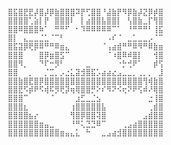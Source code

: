 ⣿⣯⣿⣟⣟⡼⣿⡼⡿⣷⣿⣿⣿⠽⡟⢋⣿⣿⠘⣼⣷⡟⠻⡿⣷⡼⣝⡿⡾⣿
⣿⣿⣿⣿⢁⣵⡇⡟⠀⣿⣿⣿⠇⠀⡇⣴⣿⣿⣧⣿⣿⡇⠀⢣⣿⣷⣀⡏⢻⣿
⣿⣿⠿⣿⣿⣿⠷⠁⠀⠛⠛⠋⠀⠂⠹⠿⠿⠿⠿⠿⠉⠁⠀⠘⠛⠛⠛⠃⢸⣯
⣿⡇⠀⣄⣀⣀⣈⣁⠈⠉⠃⠀⠀⠀⠀⠀⠀⠀⠀⠠⠎⠈⠀⣀⣁⣀⣀⡠⠈⠉
⣿⣯⣽⡿⢟⡿⠿⠛⠛⠿⣶⣄⠀⠀⠀⠀⠀⠀⠈⢠⣴⣾⠛⠛⠿⠻⠛⠿⣷⣶
⣿⣿⣿⠀⠀⠀⣿⡿⣶⣿⣫⠉⠀⠀⠀⠀⠀⠀⠀⠈⠰⣿⠿⠾⣿⡇⠀⠀⢺⣿
⣿⣿⠻⡀⠀⠀⠙⠏⠒⡻⠃⠀⠀⠀⠀⣀⠀⠀⠀⠀⠀⠐⡓⢚⠟⠁⠀⠀⡾⢫
⣿⣿⠀⠀⡀⠀⠀⡈⣉⡀⡠⣐⣅⣽⣺⣿⣯⡡⣴⣴⣔⣠⣀⣀⡀⢀⡀⡀⠀⣸
⣿⣿⣷⣿⣟⣿⡿⣿⣿⣿⣿⣿⣿⣿⣿⣿⣿⣿⣿⣿⣿⣿⣿⣿⣿⣿⢻⢾⣷⣿
⣿⣿⣟⠫⡾⠟⠫⢾⠯⡻⢟⡽⢶⢿⣿⣿⡛⠕⠎⠻⠝⠪⢖⠝⠟⢫⠾⠜⢿⣿
⣿⣿⣿⠉⠀⠀⠀⠀⠈⠀⠀⠀⠀⣰⣋⣀⣈⣢⠀⠀⠀⠀⠀⠀⠀⠀⠀⣐⢸⣿
⣿⣿⣿⣆⠀⠀⠀⠀⠀⠀⠀⠀⢰⣿⣿⣿⣿⣿⣧⠀⠀⠀⠀⠀⠀⠀⠀⢀⣾⣿
⣿⣿⣿⣿⣦⡔⠀⠀⠀⠀⠀⠀⢻⣿⡿⣿⣿⢽⣿⠀⠀⠀⠀⠀⠀⠀⣠⣾⣿⣿
⣿⣿⣿⣿⣿⣿⣶⣤⣀⠀⠀⠀⠘⠛⢅⣙⣙⠿⠉⠀⠀⠀⢀⣠⣴⣿⣿⣿⣿⣿
⣿⣿⣿⣿⣿⣿⣿⣿⣿⣿⣶⣤⣄⣅⠀⠓⠀⠀⣀⣠⣴⣺⣿⣿⣿⣿⣿⣿⣿⣿

